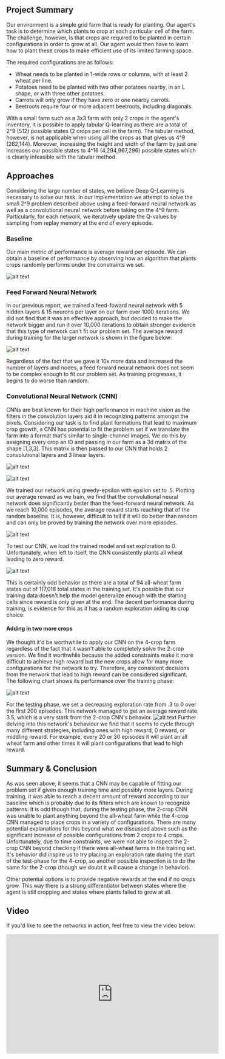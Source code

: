 ## Project Summary
Our environment is a simple grid farm that is ready for planting.
Our agent's task is to determine which plants to crop at each particular cell of the farm.
The challenge, however, is that crops are required to be planted in certain configurations in order to grow at all. 
Our agent would then have to learn how to plant these crops to make efficient use of its limited farming space.

The required configurations are as follows:
  - Wheat needs to be planted in 1-wide rows or columns, with at least 2 wheat per line.
  - Potatoes need to be planted with two other potatoes nearby, in an L shape, or with three other potatoes.
  - Carrots will only grow if they have zero or one nearby carrots.
  - Beetroots require four or more adjacent beetroots, including diagonals.

With a small farm such as a 3x3 farm with only 2 crops in the agent's inventory, it is possible to apply tabular Q-learning as there are a total of 2^9 (512) possible states (2 crops per cell in the farm). 
The tabular method, however, is not applicable when using all the crops as that gives us 4^9 (262,144). 
Moreover, increasing the height and width of the farm by just one increases our possible states to 4^16 (4,294,967,296) possible states which is clearly infeasible with the tabular method.

## Approaches
Considering the large number of states, we believe Deep Q-Learning is necessary to solve our task. 
In our implementation we attempt to solve the small 2^9 problem described above using a feed-forward neural network as well as a convolutional neural network before taking on the 4^9 farm. 
Particularly, for each network, we iteratively update the Q-values by sampling from replay memory at the end of every episode. 

### Baseline
Our main metric of performance is average reward per episode.
We can obtain a baseline of performance by observing how an algorithm that plants crops randomly performs under the constraints we set.


![alt text](https://raw.githubusercontent.com/Farbod909/cs175-dont-starve/master/figures/avg_random_reward.PNG)


### Feed Forward Neural Network
In our previous report, we trained a feed-foward neural network with 5 hidden layers & 15 neurons per layer on our farm over 1000 iterations. 
We did not find that it was an effective approach, but decided to make the network bigger and run it over 10,000 iterations to obtain stronger evidence that this type of network can't fit our problem set. 
The average reward during training for the larger network is shown in the figure below:


![alt text](https://raw.githubusercontent.com/Farbod909/cs175-dont-starve/master/figures/r-list-10k-avg.png)


Regardless of the fact that we gave it 10x more data and increased the number of layers and nodes, a feed forward neural network does not seem to be complex enough to fit our problem set. 
As training progresses, it begins to do worse than random.

### Convolutional Neural Network (CNN)
CNNs are best known for their high performance in machine vision as the filters in the convolution layers aid it in recognizing patterns amongst the pixels. 
Considering our task is to find plant formations that lead to maximum crop growth, a CNN has potential to fit the problem set if we translate the farm into a format that's similar to single-channel images.
We do this by assigning every crop an ID and passing in our farm as a 3d matrix of the shape [1,3,3].
This matrix is then passed to our CNN that holds 2 convolutional layers and 3 linear layers.


![alt text](https://raw.githubusercontent.com/Farbod909/cs175-dont-starve/master/figures/Example%20Input.PNG)

![alt text](https://raw.githubusercontent.com/Farbod909/cs175-dont-starve/master/figures/cropped_cnn_fig.png)


We trained our network using greedy-epsilon with epsilon set to .5. Plotting our average reward as we train, we find that the convolutional neural network does significantly better than the feed-forward neural network. 
As we reach 10,000 episodes, the average reward starts reaching that of the random baseline. 
It is, however, difficult to tell if it will do better than random and can only be proved by training the network over more episodes.


![alt text](https://raw.githubusercontent.com/Farbod909/cs175-dont-starve/master/figures/2_crop_avg_reward.PNG)


To test our CNN, we load the trained model and set exploration to 0.
Unfortunately, when left to itself, the CNN consistently plants all wheat leading to zero reward.


![alt text](https://raw.githubusercontent.com/Farbod909/cs175-dont-starve/master/figures/2_crop_dec_test_avg_reward.PNG)


This is certainly odd behavior as there are a total of 94 all-wheat farm states out of 117,018 total states in the training set.
It's possible that our training data doesn't help the model generalize enough with the starting cells since reward is only given at the end. The decent performance during training, is evidence for this as it has a random exploration aiding its crop choice. 

#### Adding in two more crops
We thought it'd be worthwhile to apply our CNN on the 4-crop farm regardless of the fact that it wasn't able to completely solve the 2-crop version. 
We find it worthwhile because the added constraints make it more difficult to achieve high reward but the new crops allow for many more configurations for the network to try. 
Therefore, any consistent decisions from the network that lead to high reward can be considered significant. 
The following chart shows its performance over the training phase:


![alt text](https://raw.githubusercontent.com/Farbod909/cs175-dont-starve/master/figures/4_crop_avg_reward.PNG) 



For the testing phase, we set a decreasing exploration rate from .3 to 0 over the first 200 episodes.
This network managed to get an average reward rate 3.5, which is a very stark from the 2-crop CNN's behavior.
![alt text](https://raw.githubusercontent.com/Farbod909/cs175-dont-starve/master/figures/4_crop_dec_test_avg_reward.PNG)
Further delving into this network's behaviour we find that it seems to cycle through many different strategies, including ones with high reward, 0 reward, or middling reward. 
For example, every 20 or 30 episodes it will plant an all wheat farm and other times it will plant configurations that lead to high reward.

## Summary & Conclusion 
As was seen above, it seems that a CNN may be capable of fitting our problem set if given enough training time and possibly more layers. 
During training, it was able to reach a decent amount of reward according to our baseline which is probably due to its filters which are known to recognize patterns. 
It is odd though that, during the testing phase, the 2-crop CNN was unable to plant anything beyond the all-wheat farm while the 4-crop CNN managed to place crops in a variety of configurations. 
There are many potential explanations for this beyond what we discussed above such as the significant increase of possible configurations from 2 crops to 4 crops. 
Unfortunately, due to time constraints, we were not able to inspect the 2-crop CNN beyond checking if there were all-wheat farms in the training set. 
It's behavior did inspire us to try placing an exploration rate during the start of the test-phase for the 4-crop, so another possible inspection is to do the same for the 2-crop (though we doubt it will cause a change in behavior). 


Other potential options is to provide negative rewards at the end if no crops grow. This way there is a strong differentiator between states where the agent is still cropping and states where plants failed to grow at all.

## Video
If you'd like to see the networks in action, feel free to view the video below:
<iframe width="560" height="315" src="https://www.youtube.com/embed/vg_Oxh8irr8" frameborder="0" allow="accelerometer; autoplay; encrypted-media; gyroscope; picture-in-picture" allowfullscreen></iframe>
